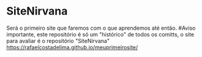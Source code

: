 # SiteNirvana
Será o primeiro site que faremos com o que aprendemos até então.
#Aviso importante, este repositório é só um "histórico" de todos os comitts, o site para avaliar é o repositório "SiteNirvana"
https://rafaelcostadelima.github.io/meuprimeirosite/
